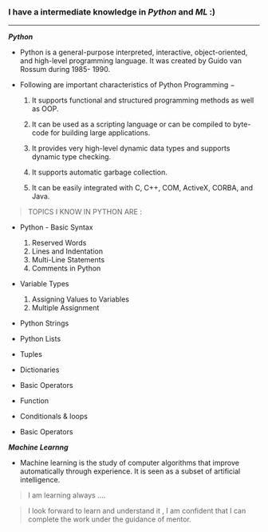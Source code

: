 

### I have a intermediate knowledge in ***Python*** and ***ML***  :)

---
***Python***
- Python is a general-purpose interpreted, interactive, object-oriented, and high-level programming language. It was created by Guido van Rossum during 1985- 1990. 

- Following are important characteristics of Python Programming −
   1. It supports functional and structured programming methods as well as OOP.

    2. It can be used as a scripting language or can be compiled to byte-code for building large applications.

    3. It provides very high-level dynamic data types and supports dynamic type checking.

    4. It supports automatic garbage collection.

    5. It can be easily integrated with C, C++, COM, ActiveX, CORBA, and Java.




>TOPICS I KNOW IN PYTHON ARE :
 - Python - Basic Syntax
    1. Reserved Words
    2. Lines and Indentation
    3. Multi-Line Statements
    4. Comments in Python
    
 - Variable Types
    1. Assigning Values to Variables
    2. Multiple Assignment
    
 - Python Strings
    
 - Python Lists
 - Tuples
 - Dictionaries
 - Basic Operators
 - Function
 - Conditionals & loops
 - Basic Operators
 
 ***Machine Learnng***
  - Machine learning is the study of computer algorithms that improve automatically through experience. It is seen as a subset of artificial intelligence. 

    
 
 >I am learning always ....   

> I look forward to learn and understand it , I am confident that I can complete the work under the guidance of mentor.  
